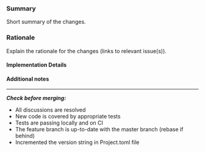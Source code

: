 ### Summary

Short summary of the changes.

### Rationale

Explain the rationale for the changes (links to relevant issue(s)).

#### Implementation Details

#### Additional notes

<hr>

***Check before merging:***

- All discussions are resolved
- New code is covered by appropriate tests
- Tests are passing locally and on CI
- The feature branch is up-to-date with the master branch (rebase if behind)
- Incremented the version string in Project.toml file
